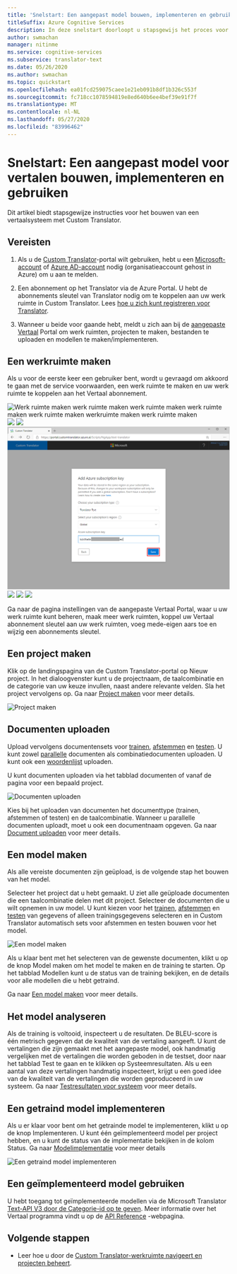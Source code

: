 ```yaml
---
title: 'Snelstart: Een aangepast model bouwen, implementeren en gebruiken - Custom Translator'
titleSuffix: Azure Cognitive Services
description: In deze snelstart doorloopt u stapsgewijs het proces voor het bouwen van een vertaalsysteem met behulp van Custom Translator.
author: swmachan
manager: nitinme
ms.service: cognitive-services
ms.subservice: translator-text
ms.date: 05/26/2020
ms.author: swmachan
ms.topic: quickstart
ms.openlocfilehash: ea01fcd259075caee1e21eb091b8df1b326c553f
ms.sourcegitcommit: fc718cc1078594819e8ed640b6ee4bef39e91f7f
ms.translationtype: MT
ms.contentlocale: nl-NL
ms.lasthandoff: 05/27/2020
ms.locfileid: "83996462"
---
```

# <a name="quickstart-build-deploy-and-use-a-custom-model-for-translation"></a>Snelstart: Een aangepast model voor vertalen bouwen, implementeren en gebruiken

Dit artikel biedt stapsgewijze instructies voor het bouwen van een vertaalsysteem met Custom Translator.

## <a name="prerequisites"></a>Vereisten

1. Als u de [Custom Translator](https://portal.customtranslator.azure.ai)-portal wilt gebruiken, hebt u een [Microsoft-account](https://signup.live.com) of [Azure AD-account](https://docs.microsoft.com/azure/active-directory/fundamentals/active-directory-whatis) nodig (organisatieaccount gehost in Azure) om u aan te melden.

2. Een abonnement op het Translator via de Azure Portal. U hebt de abonnements sleutel van Translator nodig om te koppelen aan uw werk ruimte in Custom Translator. Lees [hoe u zich kunt registreren voor Translator](https://docs.microsoft.com/azure/cognitive-services/translator/translator-text-how-to-signup).

3. Wanneer u beide voor gaande hebt, meldt u zich aan bij de [aangepaste Vertaal](https://portal.customtranslator.azure.ai) Portal om werk ruimten, projecten te maken, bestanden te uploaden en modellen te maken/implementeren.

## <a name="create-a-workspace"></a>Een werkruimte maken

Als u voor de eerste keer een gebruiker bent, wordt u gevraagd om akkoord te gaan met de service voorwaarden, een werk ruimte te maken en uw werk ruimte te koppelen aan het Vertaal abonnement.

![Werk ruimte maken werk ruimte maken werk ruimte maken werk ruimte maken werk ruimte maken werkruimte maken werk ruimte maken ](media/quickstart/terms-of-service.png)
 ![ ](media/quickstart/create-workspace-1.png)
 ![ ](media/quickstart/create-workspace-2.png)
 ![ ](media/quickstart/create-workspace-3.png)
 ![ ](media/quickstart/create-workspace-4.png)
 ![ ](media/quickstart/create-workspace-5.png)
 ![](media/quickstart/create-workspace-6.png)

Ga naar de pagina instellingen van de aangepaste Vertaal Portal, waar u uw werk ruimte kunt beheren, maak meer werk ruimten, koppel uw Vertaal abonnement sleutel aan uw werk ruimten, voeg mede-eigen aars toe en wijzig een abonnements sleutel.

## <a name="create-a-project"></a>Een project maken

Klik op de landingspagina van de Custom Translator-portal op Nieuw project. In het dialoogvenster kunt u de projectnaam, de taalcombinatie en de categorie van uw keuze invullen, naast andere relevante velden. Sla het project vervolgens op. Ga naar [Project maken](how-to-create-project.md) voor meer details.

![Project maken](media/quickstart/ct-how-to-create-project.png)


## <a name="upload-documents"></a>Documenten uploaden

Upload vervolgens documentensets voor [trainen](training-and-model.md#training-document-type-for-custom-translator), [afstemmen](training-and-model.md#tuning-document-type-for-custom-translator) en [testen](training-and-model.md#testing-dataset-for-custom-translator). U kunt zowel [parallelle](what-are-parallel-documents.md) documenten als combinatiedocumenten uploaden. U kunt ook een [woordenlijst](what-is-dictionary.md) uploaden.

U kunt documenten uploaden via het tabblad documenten of vanaf de pagina voor een bepaald project.

![Documenten uploaden](media/quickstart/ct-how-to-upload.png)

Kies bij het uploaden van documenten het documenttype (trainen, afstemmen of testen) en de taalcombinatie. Wanneer u parallelle documenten uploadt, moet u ook een documentnaam opgeven. Ga naar [Document uploaden](how-to-upload-document.md) voor meer details.

## <a name="create-a-model"></a>Een model maken

Als alle vereiste documenten zijn geüpload, is de volgende stap het bouwen van het model.

Selecteer het project dat u hebt gemaakt. U ziet alle geüploade documenten die een taalcombinatie delen met dit project. Selecteer de documenten die u wilt opnemen in uw model. U kunt kiezen voor het [trainen](training-and-model.md#training-document-type-for-custom-translator), [afstemmen](training-and-model.md#tuning-document-type-for-custom-translator) en [testen](training-and-model.md#testing-dataset-for-custom-translator) van gegevens of alleen trainingsgegevens selecteren en in Custom Translator automatisch sets voor afstemmen en testen bouwen voor het model.

![Een model maken](media/quickstart/ct-how-to-train.png)

Als u klaar bent met het selecteren van de gewenste documenten, klikt u op de knop Model maken om het model te maken en de training te starten. Op het tabblad Modellen kunt u de status van de training bekijken, en de details voor alle modellen die u hebt getraind.

Ga naar [Een model maken](how-to-train-model.md) voor meer details.

## <a name="analyze-your-model"></a>Het model analyseren

Als de training is voltooid, inspecteert u de resultaten. De BLEU-score is één metrisch gegeven dat de kwaliteit van de vertaling aangeeft. U kunt de vertalingen die zijn gemaakt met het aangepaste model, ook handmatig vergelijken met de vertalingen die worden geboden in de testset, door naar het tabblad Test te gaan en te klikken op Systeemresultaten. Als u een aantal van deze vertalingen handmatig inspecteert, krijgt u een goed idee van de kwaliteit van de vertalingen die worden geproduceerd in uw systeem. Ga naar [Testresultaten voor systeem](how-to-view-system-test-results.md) voor meer details.

## <a name="deploy-a-trained-model"></a>Een getraind model implementeren

Als u er klaar voor bent om het getrainde model te implementeren, klikt u op de knop Implementeren. U kunt één geïmplementeerd model per project hebben, en u kunt de status van de implementatie bekijken in de kolom Status. Ga naar [Modelimplementatie](how-to-view-system-test-results.md#deploy-a-model) voor meer details

![Een getraind model implementeren](media/quickstart/ct-how-to-deploy.png)

## <a name="use-a-deployed-model"></a>Een geïmplementeerd model gebruiken

U hebt toegang tot geïmplementeerde modellen via de Microsoft Translator [Text-API V3 door de Categorie-id op te geven](https://docs.microsoft.com/azure/cognitive-services/translator/reference/v3-0-translate?tabs=curl). Meer informatie over het Vertaal programma vindt u op de [API Reference](https://docs.microsoft.com/azure/cognitive-services/translator/reference/v3-0-reference) -webpagina.

## <a name="next-steps"></a>Volgende stappen

- Leer hoe u door de [Custom Translator-werkruimte navigeert en projecten beheert](workspace-and-project.md).
